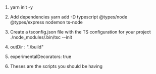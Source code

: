 1. yarn init -y
2. Add dependencies
    yarn add -D typescript @types/node @types/express nodemon ts-node

3. Create a tsconfig.json file with the TS configuration for your project
    ./node_modules/.bin/tsc --init

4. outDir : "./build"

5. experimentalDecorators: true

6. Theses are the scripts you should be having
